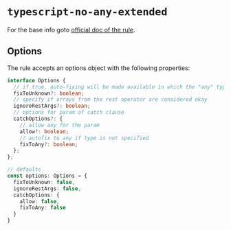 # `typescript-no-any-extended`

For the base info
goto [official doc of the rule](https://github.com/typescript-eslint/typescript-eslint/blob/main/packages/eslint-plugin/docs/rules/no-explicit-any.md).

## Options

The rule accepts an options object with the following properties:

```ts
interface Options {
  // if true, auto-fixing will be made available in which the "any" type is converted to an "unknown" type
  fixToUnknown?: boolean;
  // specify if arrays from the rest operator are considered okay
  ignoreRestArgs?: boolean;
  // options for param of catch clause
  catchOptions?: {
    // allow any for the param
    allow?: boolean;
    // autofix to any if type is not specified
    fixToAny?: boolean;
  };
};

// defaults
const options: Options = {
  fixToUnknown: false,
  ignoreRestArgs: false,
  catchOptions: {
    allow: false,
    fixToAny: false
  } 
}
```
